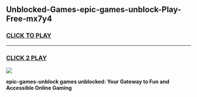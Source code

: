 
## Unblocked-Games-epic-games-unblock-Play-Free-mx7y4
<h3>
<a href="https://premium76.site?title=epic-games-unblock&ref=15A">CLICK TO PLAY</a></h3>
<hr>

<h3>
<a href="https://premium76.site?title=epic-games-unblock&ref=15A">CLICK 2 PLAY</a>
  
</h3>

<a href="https://premium76.site?title=epic-games-unblock&ref=15A"><img src="https://clearcache.store/games.png"></a>


**epic-games-unblock games unblocked: Your Gateway to Fun and Accessible Online Gaming**
